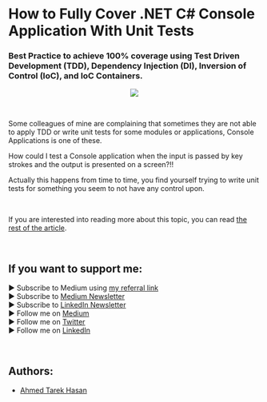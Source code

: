 <link rel="canonical" href="https://itnext.io/how-to-fully-cover-net-c-console-application-with-unit-tests-446927a4a793?sk=63c75b56de78903f09f0d0116df5fe3a" />

# How to Fully Cover .NET C# Console Application With Unit Tests
### Best Practice to achieve 100% coverage using Test Driven Development (TDD), Dependency Injection (DI), Inversion of Control (IoC), and IoC Containers.

<p align="center">
  <img src="https://miro.medium.com/max/2000/1*nHnTjZPRza97euuLBP7wIw.jpeg">
</p>

<br/>

<p>
Some colleagues of mine are complaining that sometimes they are not able to apply TDD or write unit tests for some modules or applications, Console Applications is one of these.
</p>

<p>
How could I test a Console application when the input is passed by key strokes and the output is presented on a screen?!!
</p>

<p>
Actually this happens from time to time, you find yourself trying to write unit tests for something you seem to not have any control upon.
</p>

<br/>

If you are interested into reading more about this topic, you can read [the rest of the article][Article]. 

<br/>

## If you want to support me:
▶ Subscribe to Medium using [my referral link][Membership]<br/>
▶ Subscribe to [Medium Newsletter][Subscribe]<br/>
▶ Subscribe to [LinkedIn Newsletter][Newsletter]<br/>
▶ Follow me on [Medium][Blog]<br/>
▶ Follow me on [Twitter][Twitter]<br/>
▶ Follow me on [LinkedIn][LinkedIn]

<br/>

## Authors:
* [Ahmed Tarek Hasan]


[Ahmed Tarek Hasan]: https://medium.com/@eng_ahmed.tarek
[Blog]: https://medium.com/@eng_ahmed.tarek
[Membership]: https://medium.com/@eng_ahmed.tarek/membership
[Subscribe]: https://medium.com/subscribe/@eng_ahmed.tarek
[Twitter]: https://twitter.com/AhmedTarekHasa1
[LinkedIn]: https://www.linkedin.com/in/atarekhasan/
[Friend Links]: https://www.linkedin.com/feed/update/urn:li:activity:6866082670108143616/
[Newsletter]: https://www.linkedin.com/newsletters/development-simply-put-6866647119655247872/
[Article]: https://itnext.io/how-to-fully-cover-net-c-console-application-with-unit-tests-446927a4a793?sk=63c75b56de78903f09f0d0116df5fe3a
